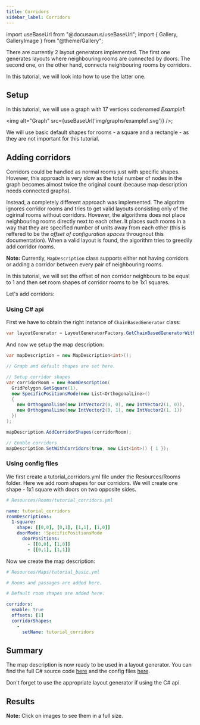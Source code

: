 ```yaml
---
title: Corridors
sidebar_label: Corridors
---
```


import useBaseUrl from "@docusaurus/useBaseUrl";
import { Gallery, GalleryImage } from "@theme/Gallery";

There are currently 2 layout generators implemented. The first one generates layouts where neighbouring rooms are connected by doors. The second one, on the other hand, connects neighbouring rooms by corridors.

In this tutorial, we will look into how to use the latter one.

## Setup
In this tutorial, we will use a graph with 17 vertices codenamed *Example1*:

<img alt="Graph" src={useBaseUrl('img/graphs/example1.svg')} />;

We will use basic default shapes for rooms - a square and a rectangle - as they are not important for this tutorial.

## Adding corridors

Corridors could be handled as normal rooms just with specific shapes. Hovewer, this approach is very slow as the total number of nodes in the graph becomes almost twice the original count (because map description needs connected graphs).

Instead, a completely different approach was implemented. The algoritm ignores corridor rooms and tries to get valid layouts consisting only of the ogirinal rooms without corridors. Hovewer, the algorithms does not place neighbouring rooms directly next to each other. It places such rooms in a way that they are specified number of units away from each other (this is reffered to be the *offset of configuration spaces* througnout this documentation). When a valid layout is found, the algorithm tries to greedily add corridor rooms.

**Note:** Currently, `MapDescription` class supports either not having corridors or adding a corridor between every pair of neighbouring rooms.

In this tutorial, we will set the offset of non corridor neighbours to be equal to 1 and then set room shapes of corridor rooms to be 1x1 squares.

Let's add corridors:

### Using C# api

First we have to obtain the right instance of `ChainBasedGenerator` class:

```csharp
var layoutGenerator = LayoutGeneratorFactory.GetChainBasedGeneratorWithCorridors<int>(new List<int>() { 1 });
```

And now we setup the map description:

```csharp
var mapDescription = new MapDescription<int>();

// Graph and default shapes are set here.

// Setup corridor shapes
var corridorRoom = new RoomDescription(
  GridPolygon.GetSquare(1),
  new SpecificPositionsMode(new List<OrthogonalLine>()
  {
    new OrthogonalLine(new IntVector2(0, 0), new IntVector2(1, 0)),
    new OrthogonalLine(new IntVector2(0, 1), new IntVector2(1, 1))
  })
);

mapDescription.AddCorridorShapes(corridorRoom);

// Enable corridors
mapDescription.SetWithCorridors(true, new List<int>() { 1 });
```

### Using config files
We first create a tutorial_corridors.yml file under the Resources/Rooms folder. Here we add room shapes for our corridors. We will create one shape - 1x1 square with doors on two opposite sides. 

```yaml
# Resources/Rooms/tutorial_corridors.yml

name: tutorial_corridors
roomDescriptions:
  1-square:
    shape: [[0,0], [0,1], [1,1], [1,0]]
    doorMode: !SpecificPositionsMode
      doorPositions: 
        - [[0,0], [1,0]]
        - [[0,1], [1,1]]
```
Now we create the map description:

```yaml
# Resources/Maps/tutorial_basic.yml

# Rooms and passages are added here.

# Default room shapes are added here.

corridors:
  enable: true
  offsets: [1]
  corridorShapes:
    -
      setName: tutorial_corridors
```

## Summary
The map description is now ready to be used in a layout generator. You can find the full C# source code [here](https://github.com/OndrejNepozitek/ProceduralLevelGenerator/blob/master/Sandbox/Examples/CorridorsExample.cs) and the config files [here](https://github.com/OndrejNepozitek/ProceduralLevelGenerator/tree/master/Resources).

Don't forget to use the appropriate layout generator if using the C# api.

## Results

<Gallery cols={4}>
  <GalleryImage src="img/corridors/0.jpg" />
  <GalleryImage src="img/corridors/1.jpg" />
  <GalleryImage src="img/corridors/2.jpg" />
  <GalleryImage src="img/corridors/3.jpg" />
</Gallery>


**Note:** Click on images to see them in a full size.